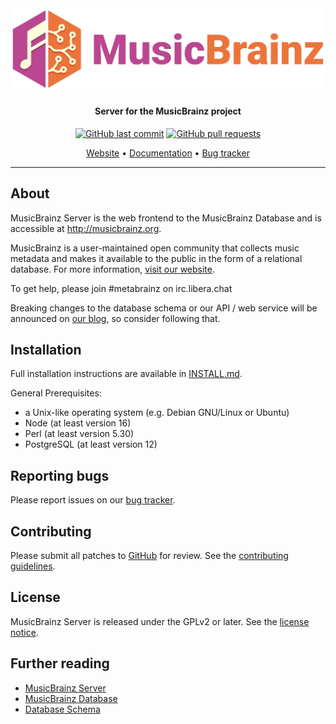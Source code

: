 <h1 align="center">
  <br>
  <a href="https://musicbrainz.org/"><img src="https://github.com/metabrainz/metabrainz-logos/blob/master/logos/MusicBrainz/SVG/MusicBrainz_logo.svg" alt="MusicBrainz"></a>
</h1>
<h4 align="center">Server for the MusicBrainz project</h4>
<p align="center">
    <a href="https://github.com/metabrainz/musicbrainz-server/commits/master">
    <img src="https://img.shields.io/github/last-commit/metabrainz/musicbrainz-server.svg?style=flat-square&logo=github&logoColor=white"
         alt="GitHub last commit"></a>
    <a href="https://github.com/metabrainz/musicbrainz-server/pulls">
    <img src="https://img.shields.io/github/issues-pr-raw/metabrainz/musicbrainz-server?style=flat-square&logo=github&logoColor=white"
         alt="GitHub pull requests"></a>
</p>
<p align="center">
  <a href="https://musicbrainz.org/">Website</a> •
  <a href="https://musicbrainz.org/doc/Development">Documentation</a> •
  <a href="https://tickets.metabrainz.org/projects/MBS/summary">Bug tracker</a>
</p>

---

## About

MusicBrainz Server is the web frontend to the MusicBrainz Database
and is accessible at http://musicbrainz.org.

MusicBrainz is a user-maintained open community that collects music metadata
and makes it available to the public in the form of a relational database.
For more information, [visit our website](https://musicbrainz.org/doc/About).

To get help, please join #metabrainz on irc.libera.chat

Breaking changes to the database schema or our API / web service will be announced on
[our blog](https://blog.metabrainz.org/category/musicbrainz+breaking-changes/),
so consider following that.

Installation
------------

Full installation instructions are available in [INSTALL.md](INSTALL.md).

General Prerequisites:

* a Unix-like operating system (e.g. Debian GNU/Linux or Ubuntu)
* Node (at least version 16)
* Perl (at least version 5.30)
* PostgreSQL (at least version 12)

Reporting bugs
--------------

Please report issues on our [bug tracker](http://tickets.metabrainz.org/).

Contributing
------------

Please submit all patches to [GitHub](https://github.com/metabrainz/musicbrainz-server/pulls) for review.
See the [contributing guidelines](CONTRIBUTING.md).

License
-------

MusicBrainz Server is released under the GPLv2 or later.
See the [license notice](COPYING.md).

Further reading
---------------

* [MusicBrainz Server](https://musicbrainz.org/doc/MusicBrainz_Server)
* [MusicBrainz Database](https://musicbrainz.org/doc/MusicBrainz_Database)
* [Database Schema](https://musicbrainz.org/doc/MusicBrainz_Database/Schema)
